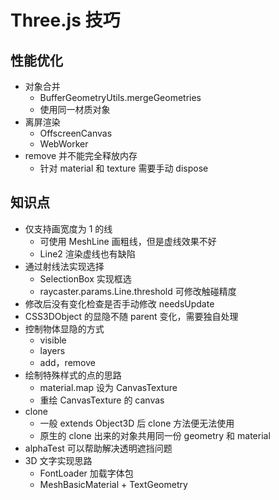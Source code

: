 # Three.js 技巧

## 性能优化

- 对象合并
  - BufferGeometryUtils.mergeGeometries
  - 使用同一材质对象
- 离屏渲染
  - OffscreenCanvas
  - WebWorker
- remove 并不能完全释放内存
  - 针对 material 和 texture 需要手动 dispose

## 知识点

- 仅支持画宽度为 1 的线
  - 可使用 MeshLine 画粗线，但是虚线效果不好
  - Line2 渲染虚线也有缺陷
- 通过射线法实现选择
  - SelectionBox 实现框选
  - raycaster.params.Line.threshold 可修改触碰精度
- 修改后没有变化检查是否手动修改 needsUpdate
- CSS3DObject 的显隐不随 parent 变化，需要独自处理
- 控制物体显隐的方式
  - visible
  - layers
  - add，remove
- 绘制特殊样式的点的思路
  - material.map 设为 CanvasTexture
  - 重绘 CanvasTexture 的 canvas
- clone
  - 一般 extends Object3D 后 clone 方法便无法使用
  - 原生的 clone 出来的对象共用同一份 geometry 和 material
- alphaTest 可以帮助解决透明遮挡问题
- 3D 文字实现思路
  - FontLoader 加载字体包
  - MeshBasicMaterial + TextGeometry